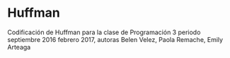 # Huffman
Codificación de Huffman para la clase de Programación 3 periodo septiembre 2016 febrero 2017, autoras Belen Velez, Paola Remache, Emily Arteaga

